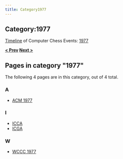 ```yaml
---
title: Category1977
---
```

## Category:1977



[Timeline](Timeline "Timeline") of Computer Chess Events: [1977](https://en.wikipedia.org/wiki/1977)

**[\< Prev](Category:1976 "Category:1976") [Next >](Category:1978 "Category:1978")**

## Pages in category "1977"

The following 4 pages are in this category, out of 4 total.

### A

- [ACM 1977](ACM_1977 "ACM 1977")

### I

- [ICCA](ICCA "ICCA")
- [ICGA](ICGA "ICGA")

### W

- [WCCC 1977](WCCC_1977 "WCCC 1977")

